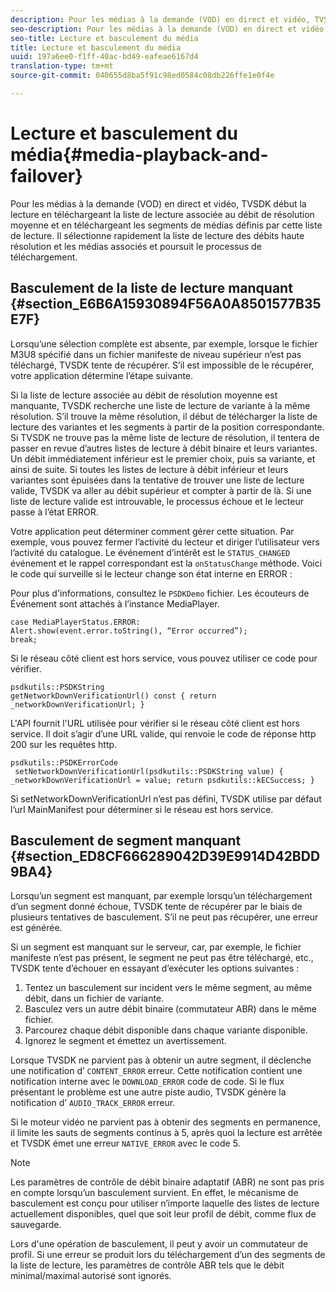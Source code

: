 ```yaml
---
description: Pour les médias à la demande (VOD) en direct et vidéo, TVSDK début la lecture en téléchargeant la liste de lecture associée au débit de résolution moyenne et en téléchargeant les segments de médias définis par cette liste de lecture. Il sélectionne rapidement la liste de lecture des débits haute résolution et les médias associés et poursuit le processus de téléchargement.
seo-description: Pour les médias à la demande (VOD) en direct et vidéo, TVSDK début la lecture en téléchargeant la liste de lecture associée au débit de résolution moyenne et en téléchargeant les segments de médias définis par cette liste de lecture. Il sélectionne rapidement la liste de lecture des débits haute résolution et les médias associés et poursuit le processus de téléchargement.
seo-title: Lecture et basculement du média
title: Lecture et basculement du média
uuid: 197a6ee0-f1ff-40ac-bd49-eafeae6167d4
translation-type: tm+mt
source-git-commit: 040655d8ba5f91c98ed0584c08db226ffe1e0f4e

---
```



# Lecture et basculement du média{#media-playback-and-failover}

Pour les médias à la demande (VOD) en direct et vidéo, TVSDK début la lecture en téléchargeant la liste de lecture associée au débit de résolution moyenne et en téléchargeant les segments de médias définis par cette liste de lecture. Il sélectionne rapidement la liste de lecture des débits haute résolution et les médias associés et poursuit le processus de téléchargement.

## Basculement de la liste de lecture manquant {#section_E6B6A15930894F56A0A8501577B35E7F}

Lorsqu’une sélection complète est absente, par exemple, lorsque le fichier M3U8 spécifié dans un fichier manifeste de niveau supérieur n’est pas téléchargé, TVSDK tente de récupérer. S’il est impossible de le récupérer, votre application détermine l’étape suivante.

Si la liste de lecture associée au débit de résolution moyenne est manquante, TVSDK recherche une liste de lecture de variante à la même résolution. S’il trouve la même résolution, il début de télécharger la liste de lecture des variantes et les segments à partir de la position correspondante. Si TVSDK ne trouve pas la même liste de lecture de résolution, il tentera de passer en revue d’autres listes de lecture à débit binaire et leurs variantes. Un débit immédiatement inférieur est le premier choix, puis sa variante, et ainsi de suite. Si toutes les listes de lecture à débit inférieur et leurs variantes sont épuisées dans la tentative de trouver une liste de lecture valide, TVSDK va aller au débit supérieur et compter à partir de là. Si une liste de lecture valide est introuvable, le processus échoue et le lecteur passe à l’état ERROR.

Votre application peut déterminer comment gérer cette situation. Par exemple, vous pouvez fermer l’activité du lecteur et diriger l’utilisateur vers l’activité du catalogue. Le événement d’intérêt est le `STATUS_CHANGED` événement et le rappel correspondant est la `onStatusChange` méthode. Voici le code qui surveille si le lecteur change son état interne en ERROR :

Pour plus d&#39;informations, consultez le `PSDKDemo` fichier. Les écouteurs de Événement sont attachés à l’instance MediaPlayer.

```
case MediaPlayerStatus.ERROR: 
Alert.show(event.error.toString(), “Error occurred”); 
break;
```

Si le réseau côté client est hors service, vous pouvez utiliser ce code pour vérifier.

```
psdkutils::PSDKString 
getNetworkDownVerificationUrl() const { return 
_networkDownVerificationUrl; }
```

L&#39;API fournit l&#39;URL utilisée pour vérifier si le réseau côté client est hors service. Il doit s’agir d’une URL valide, qui renvoie le code de réponse http 200 sur les requêtes http.

```
psdkutils::PSDKErrorCode 
 setNetworkDownVerificationUrl(psdkutils::PSDKString value) {  
_networkDownVerificationUrl = value; return psdkutils::kECSuccess; }
```

Si setNetworkDownVerificationUrl n’est pas défini, TVSDK utilise par défaut l’url MainManifest pour déterminer si le réseau est hors service.

## Basculement de segment manquant {#section_ED8CF666289042D39E9914D42BDD9BA4}

Lorsqu’un segment est manquant, par exemple lorsqu’un téléchargement d’un segment donné échoue, TVSDK tente de récupérer par le biais de plusieurs tentatives de basculement. S’il ne peut pas récupérer, une erreur est générée.

Si un segment est manquant sur le serveur, car, par exemple, le fichier manifeste n’est pas présent, le segment ne peut pas être téléchargé, etc., TVSDK tente d’échouer en essayant d’exécuter les options suivantes :

1. Tentez un basculement sur incident vers le même segment, au même débit, dans un fichier de variante.
1. Basculez vers un autre débit binaire (commutateur ABR) dans le même fichier.
1. Parcourez chaque débit disponible dans chaque variante disponible.
1. Ignorez le segment et émettez un avertissement.

Lorsque TVSDK ne parvient pas à obtenir un autre segment, il déclenche une notification d’ `CONTENT_ERROR` erreur. Cette notification contient une notification interne avec le `DOWNLOAD_ERROR` code de code. Si le flux présentant le problème est une autre piste audio, TVSDK génère la notification d’ `AUDIO_TRACK_ERROR` erreur.

Si le moteur vidéo ne parvient pas à obtenir des segments en permanence, il limite les sauts de segments continus à 5, après quoi la lecture est arrêtée et TVSDK émet une erreur `NATIVE_ERROR` avec le code 5.

>[!NOTE]
>
>Les paramètres de contrôle de débit binaire adaptatif (ABR) ne sont pas pris en compte lorsqu’un basculement survient. En effet, le mécanisme de basculement est conçu pour utiliser n’importe laquelle des listes de lecture actuellement disponibles, quel que soit leur profil de débit, comme flux de sauvegarde.
>
>Lors d&#39;une opération de basculement, il peut y avoir un commutateur de profil. Si une erreur se produit lors du téléchargement d’un des segments de la liste de lecture, les paramètres de contrôle ABR tels que le débit minimal/maximal autorisé sont ignorés.

